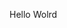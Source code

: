 Hello Wolrd


















































































































































































































































































































































































































































































































































































































































































































































































































































































































































































































































































































































































































































































































































































































































































































































































































































































































































































































































































































































































































































































































































































































































































































































































































































































































































































































































































































































































































































































































































































































































































































































































































































































































































































































































































































































































































































































































































































































































































































































































































































































































































































































































































































































































































































































































































































































































































































































































































































































































































































































































































































